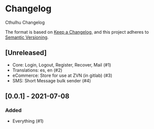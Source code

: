 # Changelog
Cthulhu Changelog  

The format is based on [Keep a Changelog](https://keepachangelog.com/en/1.0.0/),
and this project adheres to [Semantic Versioning](https://semver.org/spec/v2.0.0.html).

## [Unreleased]
- Core: Login, Logout, Register, Recover, Mail (#1)
- Translations: es, en (#2)
- eCommerce: Store for use at ZVN (in gitlab) (#3)
- SMS: Short Message bulk sender (#4)

## [0.0.1] - 2021-07-08
### Added
- Everything (#1)


